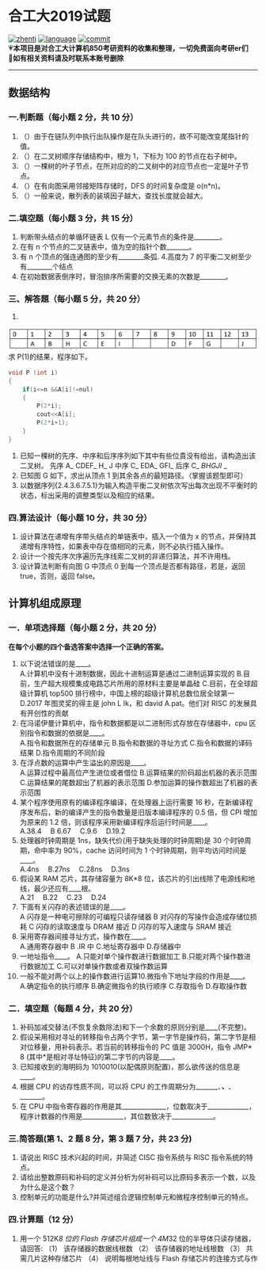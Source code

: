 # 合工大2019试题

[![zhenti](https://img.shields.io/badge/%E8%80%83%E7%A0%94%E7%9C%9F%E9%A2%98-850-brightgreen)](https://github.com/HFUT-cskaoyan/zhenti)
[![language](https://img.shields.io/badge/language-c%2B%2B-orange)](#language)
[![commit](https://img.shields.io/github/last-commit/HFUT-cskaoyan/zhenti)](#commit)  
:heartpulse:**本项目是对合工大计算机850考研资料的收集和整理，一切免费面向考研er们**  
:love_letter:**如有相关资料请及时联系本账号删除**
****
## 数据结构
### 一.判断题（每小题 2 分，共 10 分）
1. （）由于在链队列中执行出队操作是在队头进行的，故不可能改变尾指针的值。
2. （）在二叉树顺序存储结构中，根为 1，下标为 100 的节点在右子树中。
3. （）一棵树的叶子节点，在所对应的的二叉树中的对应节点也一定是叶子节点。
4. （）在有向图采用邻接矩阵存储时，DFS 的时间复杂度是 o(n*n)。
5. （）一般来说，散列表的装填因子越大，查找长度就会越大。
### 二.填空题（每小题 3 分，共 15 分）
1. 判断带头结点的单循环链表 L 仅有一个元素节点的条件是________。
2. 在有 n 个节点的二叉链表中，值为空的指针个数_______。
3. 有 n 个顶点的强连通图的至少有________条弧. 4.高度为 7 的平衡二叉树至少有________个结点
5. 在初始数据表倒序时，冒泡排序所需要的交换无素的次数是________。
### 三、解答題（每小题 5 分，共 20 分）
1. 
![img1](../img/2019-1.png)
求 P(1)的结果，程序如下。
```c++
void P (int i)
{
    if(i<=n &&A[i]!=nul)
    {
        P(2*i);
        cout<<A[i];
        P(2*i+1);
    }
}
```
1. 已知一稞树的先序、中序和后序序列如下其中有些位貴没有给出，请构造出该二叉树。
先序 A_ CDEF_ H_ J
中序 C_ EDA_ GFI_ 
后序 C_ _BHGJI_ _ 
3. 已知图 G 如下，求出从顶点 1 到其余各点的最短路径。（掌握该题型即可）
4. 以数据序列{2.4.3.6.7.5.1}为输入构造平衡二叉树依次写出每次出现不平衡时的状态，标出采用的调整类型以及相应的结果。
### 四.算法设计（每小题 10 分，共 30 分）
1. 设计算法在递增有序带头结点的单链表中，插入一个值为 x 的节点，并保持其递增有序特性，如果表中存在值相同的元素，则不必执行插入操作。
2. 设计一个按先序次序遍历先序线索二叉树的非递归算法，并不许用栈。
3. 设计算法判断有向图 G 中顶点 0 到每一个顶点是否都有路径，若是，返回 true，否则，返回 false。
## 计算机组成原理
### 一．单项选择题（每小题 2 分，共 20 分）
**在每个小题的四个备选答案中选择一个正确的答案。**
1. 以下说法错误的是____。  
A.计算机中没有十进制数据，因此十进制运算是通过二进制运算实现的
B.目前，生产超大规模集成电路芯片所用的原材料主要是单晶硅
C.目前，在全球超级计算机 top500 排行榜中，中国上榜的超级计算机总数位居全球第一
D.2017 年图灵奖的得主是 john L Ik，和 david A.pat。他们对 RISC 的发展具有开创性的贡献
2. 在冯诺伊曼计算机中，指令和数据都是以二进制形式存放在存储器中，cpu 区别指令和数据的依据是____。  
A.指令和数据所在的存储单元
B.指令和数据的寻址方式
C.指令和数据的译码结果
D.指令周期的不同阶段
3. 在浮点数的运算中产生溢出的原因是____。  
A.运算过程中最高位产生进位或者借位
B.运算结果的阶码超出机器的表示范围
C.运算结果的尾数超出了机器的表示范围
D.参加运算的操作数超出了机器的表示范围
4. 某个程序使用原有的编译程序编译，在处理器上运行需要 16 秒，在新编译程序发布后，新的编译产生的指令数量是旧版本编译程序的 0.5 倍，但 CPI 增加为原来的 1.2 倍，则该程序采用新编译程序后运行时间是____。  
A.38.4 &emsp;B 6.67&emsp; C.9.6 &emsp;D.19.2
5. 处理器时钟周期是 1ns，缺失代价(用于缺失处理的时钟周期)是 30 个时钟周期，命中率为 90%，cache 访问时间为 1 个时钟周期，则平均访问时间是____。  
A.4ns&emsp; B.27ns&emsp; C.28ns &emsp;D.3ns
6. 假设某 RAM 芯片，其存储容量为 8K*8 位，该芯片的引出线除了电源线和地线，最少还应有____根。  
A.21 &emsp;B.22 &emsp;C.23&emsp; D.24
7. 下面有关闪存的表述错误的是____。  
A 闪存是一种电可擦除的可编程只读存储器
B 对闪存的写操作会造成存储位损耗
C 闪存的读取速度与 DRAM 接近
D 闪存的写入速度与 SRAM 接近
8. 采用寄存器间接寻址方式，操作数在____。  
A.通用寄存器中 B .IR 中 C.地址寄存器中 D.存储器中
9. 一地址指令____。
A.只能对单个操作数进行数据加工
B.只能对两个操作数进行数据加工
C.可以对单操作数或者双操作数运算
10. 一般不能对两个以上的操作数进行运算10.微指令下地址字段的作用是____。  
A.确定指令的执行顺序
B.确定微指令的执行顺序
C.存取指令
D.存取操作数
### 二．填空题（每题 4 分，共 20 分）
1. 补码加减交替法(不恢复余数除法)和下一个余数的原则分别是____(不完整)。
2. 假设采用相对寻址的转移指令占两个字节，第一字节是操作码，第二字节是相对位移量，用补码表示。若当前的转移指令的 PC 值是 3000H，指令 JMP* 8 (其中*是相对寻址特征)的第二字节的内容是____。
3. 已知接收到的海明码为 1010010(以配偶原则配置)，那么欲传送的信息是____。
4. 根据 CPU 的访存性质不同，可以将 CPU 的工作周期分为_______、_______、_______、_______。
5. 在 CPU 中指令寄存器的作用是其______________，位数取决于_____________，程序计数器的作用是_____________，其位数致决于_____________。
### 三.简答题(第 1、2 题 8 分，第 3 题 7 分，共 23 分)
1. 请说出 RISC 技术兴起的时间，并简述 CISC 指令系统与 RISC 指令系统的特点。
2. 请给出整数原码和补码的定义并分析为何补码可以比原码多表示一个数，以及为什么是这个数？
3. 控制单元的功能是什么?并简述组合逻辑控制单元和微程序控制单元的特点。
### 四.计算题（12 分）
1. 用一个 512K*8 位的 Flash 存储芯片组成一个 4M*32 位的半导体只读存储器，请回答:
（1）   该存储器的数据线根数
（2） 该存储器的地址线根数
（3） 共需几片这种存储芯片
（4） 说明每根地址线与 Flash 存储芯片的连接方式与作